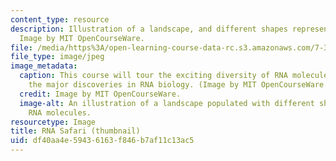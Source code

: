 ```yaml
---
content_type: resource
description: Illustration of a landscape, and different shapes representing RNA molecules.
  Image by MIT OpenCourseWare.
file: /media/https%3A/open-learning-course-data-rc.s3.amazonaws.com/7-343-an-rna-safari-exploring-the-surprising-diversity-of-mammalian-transcriptomes-spring-2016/df40aa4e59436163f846b7af11c13ac5_7-343s16-th.jpg
file_type: image/jpeg
image_metadata:
  caption: This course will tour the exciting diversity of RNA molecules, and explore
    the major discoveries in RNA biology. (Image by MIT OpenCourseWare.)
  credit: Image by MIT OpenCourseWare.
  image-alt: An illustration of a landscape populated with different shapes representing
    RNA molecules.
resourcetype: Image
title: RNA Safari (thumbnail)
uid: df40aa4e-5943-6163-f846-b7af11c13ac5
---
```

